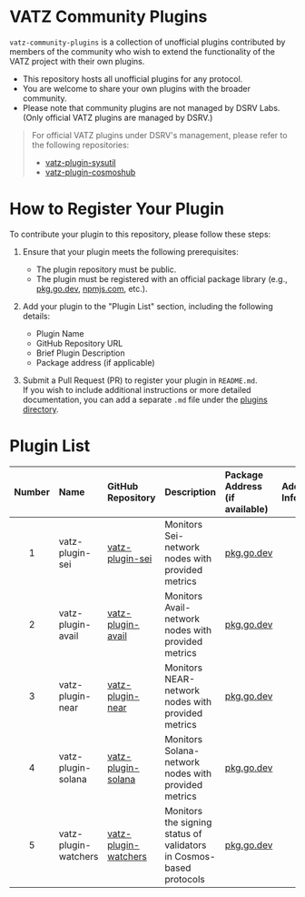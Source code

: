 # VATZ Community Plugins

`vatz-community-plugins` is a collection of unofficial plugins contributed by members of the community who wish to extend the functionality of the VATZ project with their own plugins.
- This repository hosts all unofficial plugins for any protocol.
- You are welcome to share your own plugins with the broader community.
- Please note that community plugins are not managed by DSRV Labs. (Only official VATZ plugins are managed by DSRV.)

> For official VATZ plugins under DSRV's management, please refer to the following repositories:
> - [vatz-plugin-sysutil](https://github.com/dsrvlabs/vatz-plugin-sysutil)
> - [vatz-plugin-cosmoshub](https://github.com/dsrvlabs/vatz-plugin-cosmoshub)


# How to Register Your Plugin

To contribute your plugin to this repository, please follow these steps:

1. Ensure that your plugin meets the following prerequisites:
   - The plugin repository must be public.
   - The plugin must be registered with an official package library (e.g., [pkg.go.dev](https://pkg.go.dev/), [npmjs.com](https://www.npmjs.com/), etc.).

2. Add your plugin to the "Plugin List" section, including the following details:
   - Plugin Name
   - GitHub Repository URL
   - Brief Plugin Description
   - Package address (if applicable)

3. Submit a Pull Request (PR) to register your plugin in `README.md`.<br>
   If you wish to include additional instructions or more detailed documentation, you can add a separate `.md` file under the [plugins directory](plugins/README.md).

# Plugin List
| Number | Name               | GitHub Repository                              | Description                                                        | Package Address (if available)                                | Additional Info |
|:------:|:-------------------|:-----------------------------------------------|:-------------------------------------------------------------------|:--------------------------------------------------------------|:----------------|
| 1      | vatz-plugin-sei     | [vatz-plugin-sei](https://github.com/dsrvlabs/vatz-plugin-sei)     | Monitors Sei-network nodes with provided metrics                    | [pkg.go.dev](https://pkg.go.dev/github.com/dsrvlabs/vatz-plugin-sei)     |                 |
| 2      | vatz-plugin-avail   | [vatz-plugin-avail](https://github.com/dsrvlabs/vatz-plugin-avail) | Monitors Avail-network nodes with provided metrics                  | [pkg.go.dev](https://pkg.go.dev/github.com/dsrvlabs/vatz-plugin-avail)   |                 |
| 3      | vatz-plugin-near    | [vatz-plugin-near](https://github.com/dsrvlabs/vatz-plugin-near)   | Monitors NEAR-network nodes with provided metrics                   | [pkg.go.dev](https://pkg.go.dev/github.com/dsrvlabs/vatz-plugin-near)    |                 |
| 4      | vatz-plugin-solana  | [vatz-plugin-solana](https://github.com/dsrvlabs/vatz-plugin-solana)| Monitors Solana-network nodes with provided metrics                 | [pkg.go.dev](https://pkg.go.dev/github.com/dsrvlabs/vatz-plugin-solana)  |                 |
| 5      | vatz-plugin-watchers| [vatz-plugin-watchers](https://github.com/dsrvlabs/vatz-plugin-watchers) | Monitors the signing status of validators in Cosmos-based protocols | [pkg.go.dev](https://pkg.go.dev/github.com/dsrvlabs/vatz-plugin-watchers)|                 |
